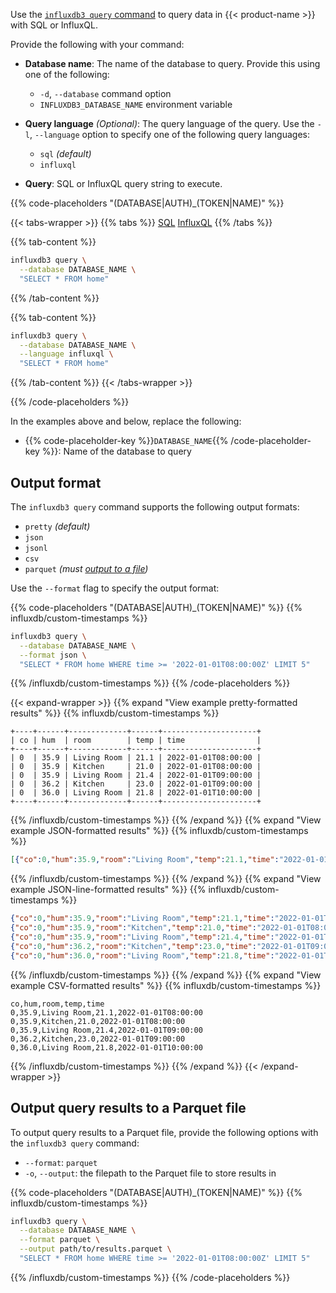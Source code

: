 
Use the [`influxdb3 query` command](/influxdb3/core/reference/cli/influxdb3/query/)
to query data in {{< product-name >}} with SQL or InfluxQL.

Provide the following with your command:

<!-- - **Authorization token**: A [authorization token](/influxdb3/core/admin/tokens/#database-tokens)
  with read permissions on the queried database.
  Provide this using one of the following:
  
  - `--token` command option
  - `INFLUXDB3_AUTH_TOKEN` environment variable -->

- **Database name**: The name of the database to query.
  Provide this using one of the following:
  
  - `-d`, `--database` command option
  - `INFLUXDB3_DATABASE_NAME` environment variable

- **Query language** <em class="op65">(Optional)</em>: The query language of the query.
  Use the `-l`, `--language` option to specify one of the following query languages:
  
  - `sql` _(default)_
  - `influxql`

- **Query**: SQL or InfluxQL query string to execute.

{{% code-placeholders "(DATABASE|AUTH)_(TOKEN|NAME)" %}}

{{< tabs-wrapper >}}
{{% tabs %}}
[SQL](#)
[InfluxQL](#)
{{% /tabs %}}

{{% tab-content %}}

```sh
influxdb3 query \
  --database DATABASE_NAME \
  "SELECT * FROM home"
```
{{% /tab-content %}}

{{% tab-content %}}

```sh
influxdb3 query \
  --database DATABASE_NAME \
  --language influxql \
  "SELECT * FROM home"
```

{{% /tab-content %}}
{{< /tabs-wrapper >}}

{{% /code-placeholders %}}

In the examples above and below, replace the following:

<!-- - {{% code-placeholder-key %}}`AUTH_TOKEN`{{% /code-placeholder-key %}}:
  Database token with read access to the queried database -->
- {{% code-placeholder-key %}}`DATABASE_NAME`{{% /code-placeholder-key %}}:
  Name of the database to query

## Output format

The `influxdb3 query` command supports the following output formats:

- `pretty` _(default)_
- `json`
- `jsonl`
- `csv`
- `parquet` _(must [output to a file](#output-query-results-to-a-parquet-file))_

Use the `--format` flag to specify the output format:

{{% code-placeholders "(DATABASE|AUTH)_(TOKEN|NAME)" %}}
{{% influxdb/custom-timestamps %}}
```sh
influxdb3 query \
  --database DATABASE_NAME \
  --format json \
  "SELECT * FROM home WHERE time >= '2022-01-01T08:00:00Z' LIMIT 5"
```
{{% /influxdb/custom-timestamps %}}
{{% /code-placeholders %}}

{{< expand-wrapper >}}
{{% expand "View example pretty-formatted results" %}}
{{% influxdb/custom-timestamps %}}
```
+----+------+-------------+------+---------------------+
| co | hum  | room        | temp | time                |
+----+------+-------------+------+---------------------+
| 0  | 35.9 | Living Room | 21.1 | 2022-01-01T08:00:00 |
| 0  | 35.9 | Kitchen     | 21.0 | 2022-01-01T08:00:00 |
| 0  | 35.9 | Living Room | 21.4 | 2022-01-01T09:00:00 |
| 0  | 36.2 | Kitchen     | 23.0 | 2022-01-01T09:00:00 |
| 0  | 36.0 | Living Room | 21.8 | 2022-01-01T10:00:00 |
+----+------+-------------+------+---------------------+
```
{{% /influxdb/custom-timestamps %}}
{{% /expand %}}
{{% expand "View example JSON-formatted results" %}}
{{% influxdb/custom-timestamps %}}
```json
[{"co":0,"hum":35.9,"room":"Living Room","temp":21.1,"time":"2022-01-01T08:00:00"},{"co":0,"hum":35.9,"room":"Kitchen","temp":21.0,"time":"2022-01-01T08:00:00"},{"co":0,"hum":35.9,"room":"Living Room","temp":21.4,"time":"2022-01-01T09:00:00"},{"co":0,"hum":36.2,"room":"Kitchen","temp":23.0,"time":"2022-01-01T09:00:00"},{"co":0,"hum":36.0,"room":"Living Room","temp":21.8,"time":"2022-01-01T10:00:00"}]
```
{{% /influxdb/custom-timestamps %}}
{{% /expand %}}
{{% expand "View example JSON-line-formatted results" %}}
{{% influxdb/custom-timestamps %}}
```json
{"co":0,"hum":35.9,"room":"Living Room","temp":21.1,"time":"2022-01-01T08:00:00"}
{"co":0,"hum":35.9,"room":"Kitchen","temp":21.0,"time":"2022-01-01T08:00:00"}
{"co":0,"hum":35.9,"room":"Living Room","temp":21.4,"time":"2022-01-01T09:00:00"}
{"co":0,"hum":36.2,"room":"Kitchen","temp":23.0,"time":"2022-01-01T09:00:00"}
{"co":0,"hum":36.0,"room":"Living Room","temp":21.8,"time":"2022-01-01T10:00:00"}
```
{{% /influxdb/custom-timestamps %}}
{{% /expand %}}
{{% expand "View example CSV-formatted results" %}}
{{% influxdb/custom-timestamps %}}
```csv
co,hum,room,temp,time
0,35.9,Living Room,21.1,2022-01-01T08:00:00
0,35.9,Kitchen,21.0,2022-01-01T08:00:00
0,35.9,Living Room,21.4,2022-01-01T09:00:00
0,36.2,Kitchen,23.0,2022-01-01T09:00:00
0,36.0,Living Room,21.8,2022-01-01T10:00:00
```
{{% /influxdb/custom-timestamps %}}
{{% /expand %}}
{{< /expand-wrapper >}}

## Output query results to a Parquet file

To output query results to a Parquet file, provide the following options with
the `influxdb3 query` command:

- `--format`: `parquet`
- `-o`, `--output`: the filepath to the Parquet file to store results in

{{% code-placeholders "(DATABASE|AUTH)_(TOKEN|NAME)" %}}
{{% influxdb/custom-timestamps %}}
```sh
influxdb3 query \
  --database DATABASE_NAME \
  --format parquet \
  --output path/to/results.parquet \
  "SELECT * FROM home WHERE time >= '2022-01-01T08:00:00Z' LIMIT 5"
```
{{% /influxdb/custom-timestamps %}}
{{% /code-placeholders %}}
